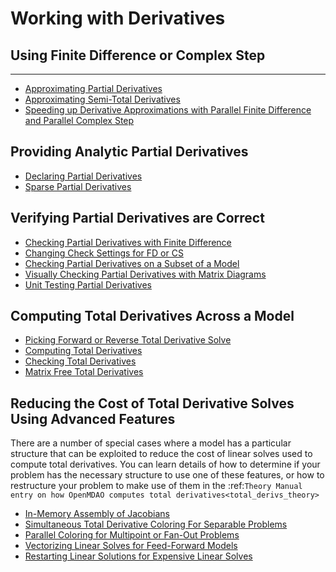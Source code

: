 # Working with Derivatives

## Using Finite Difference or Complex Step
---
- [Approximating Partial Derivatives](approximating_partial_derivatives.ipynb)
- [Approximating Semi-Total Derivatives](approximating_totals.ipynb)
- [Speeding up Derivative Approximations with Parallel Finite Difference and Parallel Complex Step](parallel_fd.ipynb)

## Providing Analytic Partial Derivatives
- [Declaring Partial Derivatives](specifying_partials.ipynb)
- [Sparse Partial Derivatives](sparse_partials.ipynb)

## Verifying Partial Derivatives are Correct
- [Checking Partial Derivatives with Finite Difference](basic_check_partials.ipynb)
- [Changing Check Settings for FD or CS](check_partials_settings.ipynb)
- [Checking Partial Derivatives on a Subset of a Model](check_partials_subset.ipynb)
- [Visually Checking Partial Derivatives with Matrix Diagrams](partial_derivative_viz.ipynb)
- [Unit Testing Partial Derivatives](unit_testing_partials.ipynb)

## Computing Total Derivatives Across a Model
- [Picking Forward or Reverse Total Derivative Solve](picking_mode.ipynb)
- [Computing Total Derivatives](compute_totals.ipynb)
- [Checking Total Derivatives](check_total_derivatives.ipynb)
- [Matrix Free Total Derivatives](total_compute_jacvec_product.ipynb)

## Reducing the Cost of Total Derivative Solves Using Advanced Features

There are a number of special cases where a model has a particular structure that can be exploited to reduce the cost of linear solves used to compute total derivatives. You can learn details of how to determine if your problem has the necessary structure to use one of these features, or how to restructure your problem to make use of them in the :ref:`Theory Manual entry on how OpenMDAO computes total derivatives<total_derivs_theory>`

- [In-Memory Assembly of Jacobians](assembled_jacobian.ipynb)
- [Simultaneous Total Derivative Coloring For Separable Problems](simul_derivs.ipynb)
- [Parallel Coloring for Multipoint or Fan-Out Problems](parallel_derivs.ipynb)
- [Vectorizing Linear Solves for Feed-Forward Models](vectorized_derivs.ipynb)
- [Restarting Linear Solutions for Expensive Linear Solves](linear_restart.ipynb)

```python

```
